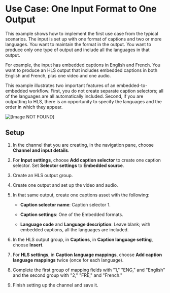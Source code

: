 # Use Case: One Input Format to One Output<a name="use-case-one-input-format-to-one-output"></a>

This example shows how to implement the first use case from the typical scenarios\. The input is set up with one format of captions and two or more languages\. You want to maintain the format in the output\. You want to produce only one type of output and include all the languages in that output\.

For example, the input has embedded captions in English and French\. You want to produce an HLS output that includes embedded captions in both English and French, plus one video and one audio\.

This example illustrates two important features of an embedded\-to\-embedded workflow\. First, you do not create separate caption selectors; all of the languages are all automatically included\. Second, if you are outputting to HLS, there is an opportunity to specify the languages and the order in which they appear\.

![\[Image NOT FOUND\]](http://docs.aws.amazon.com/medialive/latest/ug/images/captions_INembed_OUTembed_hls_result.png)

## Setup<a name="procedure2"></a>

1. In the channel that you are creating, in the navigation pane, choose **Channel and input details**\.

1. For **Input settings**, choose **Add caption selector** to create one caption selector\. Set **Selector settings** to **Embedded source**\.

1. Create an HLS output group\.

1. Create one output and set up the video and audio\. 

1. In that same output, create one captions asset with the following:

   + **Caption selector name**: Caption selector 1\.

   + **Caption settings**: One of the Embedded formats\. 

   + **Language code** and **Language description**: Leave blank; with embedded captions, all the languages are included\.

1. In the HLS output group, in **Captions**, in **Caption language setting**, choose **Insert**\. 

1. For **HLS settings**, in **Caption language mappings**, choose **Add caption language mappings** twice \(once for each language\)\.

1. Complete the first group of mapping fields with "1," "ENG," and "English" and the second group with "2," "FRE," and "French\."

1. Finish setting up the channel and save it\.